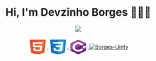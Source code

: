 <h1 align="center">Hi, I'm Devzinho Borges 👨🏾‍💻</h1>

<div align="center">
  <a href="https://github.com/devzinhoborges">
  <img height="180em" src="https://github-readme-stats.vercel.app/api?username=devzinhoborges&show_icons=true&theme=dracula&include_all_commits=true&count_private=true"/>
</div>
<div style="display: inline_block" align="center"><br>
  <img align="center" alt="Borges-HTML" height="40" width="50" src="https://raw.githubusercontent.com/devicons/devicon/master/icons/html5/html5-original.svg">
  <img align="center" alt="Borges-CSS" height="40" width="50" src="https://raw.githubusercontent.com/devicons/devicon/master/icons/css3/css3-original.svg">
  <img align="center" alt="Borges-Csharp" height="40" width="50" src="https://raw.githubusercontent.com/devicons/devicon/master/icons/csharp/csharp-original.svg">
  <img align="center" alt="Borges-Unity" height="40" width="50" src="https://cdn.jsdelivr.net/gh/devicons/devicon/icons/unity/unity-original.svg">
</div>
  
##

